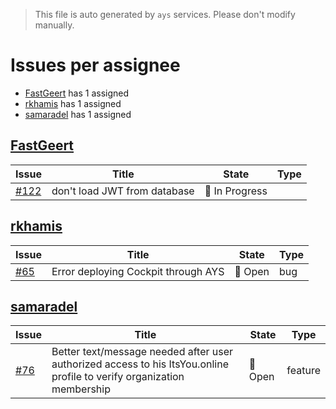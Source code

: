> This file is auto generated by `ays` services. Please don't modify manually.

# Issues per assignee
- [FastGeert](#fastgeert) has 1 assigned
- [rkhamis](#rkhamis) has 1 assigned
- [samaradel](#samaradel) has 1 assigned



## [FastGeert](https://github.com/FastGeert)

|Issue|Title|State|Type|
|-----|-----|-----|----|
|[#122](https://github.com/jumpscale/jscockpit/issues/122)|don't load JWT from database|:large_blue_circle: In Progress||


## [rkhamis](https://github.com/rkhamis)

|Issue|Title|State|Type|
|-----|-----|-----|----|
|[#65](https://github.com/jumpscale/jscockpit/issues/65)|Error deploying Cockpit through AYS|:red_circle: Open|bug|


## [samaradel](https://github.com/samaradel)

|Issue|Title|State|Type|
|-----|-----|-----|----|
|[#76](https://github.com/jumpscale/jscockpit/issues/76)|Better text/message needed after user authorized access to his ItsYou.online profile to verify organization membership|:red_circle: Open|feature|

